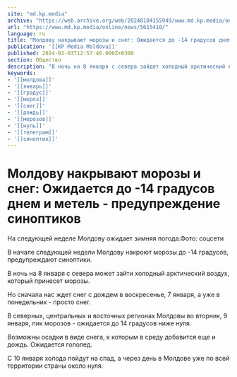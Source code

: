 ```yaml
---
site: "md.kp.media"
archive: "https://web.archive.org/web/20240104155949/www.md.kp.media/online/news/5615410/"
url: "https://www.md.kp.media/online/news/5615410/"
language: ru
title: "Молдову накрывают морозы и снег: Ожидается до -14 градусов днем и метель - предупреждение синоптиков"
publication: '[[KP Media Moldova]]'
published: 2024-01-03T12:57:46.000Z+0300
section: Общество
description: "В ночь на 8 января с севера зайдет холодный арктический воздух, который принесет морозы"
keywords:
- '[[молдова]]'
- '[[январь]]'
- '[[градус]]'
- '[[мороз]]'
- '[[снег]]'
- '[[дождь]]'
- '[[морозов]]'
- '[[нуль]]'
- '[[телеграм]]'
- '[[синоптик]]'
---
```


# Молдову накрывают морозы и снег: Ожидается до -14 градусов днем и метель - предупреждение синоптиков

На следующей неделе Молдову ожидает зимняя погода.Фото: соцсети

В начале следующей недели Молдову накроют морозы до -14 градусов, предупреждают синоптики.

В ночь на 8 января с севера может зайти холодный арктический воздух, который принесет морозы.

Но сначала нас ждет снег с дождем в воскресенье, 7 января, а уже в понедельник - просто снег.

В северных, центральных и восточных регионах Молдовы во вторник, 9 января, пик морозов - ожидается до 14 градусов ниже нуля.

Возможны осадки в виде снега, к которым в среду добавится еще и дождь. Ожидается гололед.

С 10 января холода пойдут на спад, а через день в Молдове уже по всей территории страны около нуля.